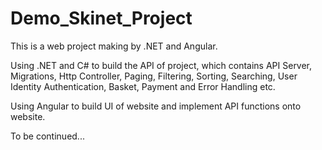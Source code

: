 # Demo_Skinet_Project

This is a web project making by .NET and Angular.

Using .NET and C# to build the API of project, which contains API Server, Migrations, Http Controller, Paging, Filtering, Sorting, Searching, User Identity Authentication, Basket, Payment and Error Handling etc.

Using Angular to build UI of website and implement API functions onto website.

To be continued...
